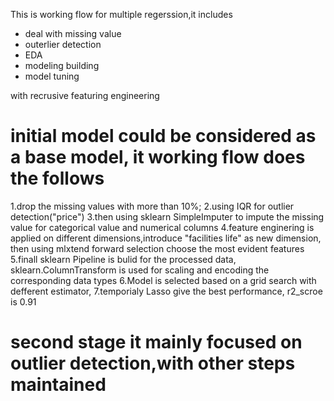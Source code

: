 This is working flow for multiple regerssion,it includes

- deal with missing value
- outerlier detection
- EDA
- modeling building
- model tuning

with recrusive featuring engineering


# initial model could be considered as a base model, it working flow does the follows
1.drop the missing values with more than 10%;
2.using IQR for outlier detection("price")
3.then using sklearn SimpleImputer to impute the missing value for categorical value and numerical columns
4.feature enginering is applied on different dimensions,introduce "facilities life" as new dimension, then using mlxtend forward selection
choose the most evident features
5.finall sklearn Pipeline is bulid for the processed data, sklearn.ColumnTransform is used for scaling and encoding the corresponding
data types
6.Model is selected based on a grid search with defferent estimator,
7.temporialy Lasso give the best performance, r2_scroe is 0.91


# second stage it mainly focused on outlier detection,with other steps maintained
